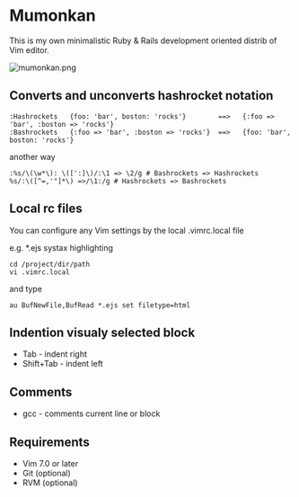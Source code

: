 # Mumonkan

This is my own minimalistic Ruby & Rails development oriented distrib of Vim editor.

![mumonkan.png](https://github.com/romanvbabenko/mumonkan/raw/master/mumonkan.png)

## Converts and unconverts hashrocket notation

    :Hashrockets   {foo: 'bar', boston: 'rocks'}        ==>   {:foo => 'bar', :boston => 'rocks'}
    :Bashrockets   {:foo => 'bar', :boston => 'rocks'}  ==>   {foo: 'bar', boston: 'rocks'}

another way

    :%s/\(\w*\): \([':]\)/:\1 => \2/g # Bashrockets => Hashrockets
    %s/:\([^=,'"]*\) =>/\1:/g # Hashrockets => Bashrockets

## Local rc files

You can configure any Vim settings by the local .vimrc.local file

e.g. *.ejs systax highlighting

    cd /project/dir/path
    vi .vimrc.local

and type

    au BufNewFile,BufRead *.ejs set filetype=html

## Indention visualy selected block

* Tab - indent right
* Shift+Tab - indent left

## Comments

* gcc - comments current line or block

## Requirements

* Vim 7.0 or later
* Git (optional)
* RVM (optional)

